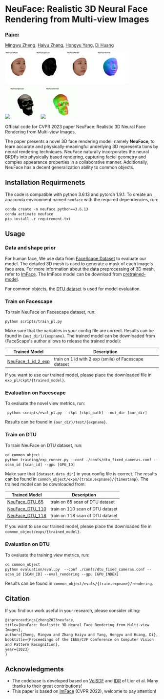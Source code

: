 # NeuFace: Realistic 3D Neural Face Rendering from Multi-view Images

###  [Paper](https://arxiv.org/abs/2303.14092)

<a href="https://github.com/MingwuZheng" target="_blank">Mingwu Zheng</a>, <a href="https://github.com/aejion" target="_blank">Haiyu Zhang</a>, <a href="https://scholar.google.com/citations?user=dnbjaWIAAAAJ&hl=zh-CN" target="_blank">Hongyu Yang</a>, <a href="https://irip.buaa.edu.cn/dihuang/index.html" target="_blank">Di Huang</a>

<img src="./video/facescape_diffuse.gif" width=20%><img src="./video/facescape_spec.gif" width=20%><img src="./video/facescape_rgb.gif" width=20%><img src="./video/facescape_normal.gif" width=20%>

<img src="./video/dtu_diffuse.gif" width=20%><img src="./video/dtu_spec.gif" width=20%><img src="./video/dtu_rgb.gif" width=20%><img src="./video/dtu_normal.gif" width=20%>

Official code for CVPR 2023 paper NeuFace: Realistic 3D Neural Face Rendering from Multi-view Images.

The paper presents a novel 3D face rendering model, namely **NeuFace**, to learn accurate and physically-meaningful underlying 3D representa
tions by neural rendering techniques.
NeuFace naturally incorporates the neural BRDFs into physically based rendering, capturing facial geometry and complex appearance properties in a collaborative manner. Additionally, NeuFace has a decent generalization ability to common objects.


## Installation Requirmenets
The code is compatible with python 3.6.13 and pytorch 1.9.1.
To create an anaconda environment named `neuface` with the required dependencies, run:

```
conda create -n neuface python==3.6.13
conda activate neuface
pip install -r requirement.txt
```

## Usage
### Data and shape prior
For human face, We use data from <a href="https://facescape.nju.edu.cn/" target="_blank">FaceScape Dataset</a> to evaluate our model. The detailed 3D mesh is used to generate a mask of each image's face area.  For more information about the data preprocessing of 3D mesh, refer to <a href="https://arxiv.org/abs/2203.14510" target="_blank">ImFace</a>. The ImFace model can be download from <a href="https://drive.google.com/drive/folders/1ljTo2QHT5C1e9-Q9MZhU9HmrqvyExoe6?usp=sharing" target="_blank">pretrained-model</a>.

For common objects, the <a href="https://www.dropbox.com/sh/5tam07ai8ch90pf/AADniBT3dmAexvm_J1oL__uoaDTU" target="_blank"> DTU dataset</a> is used for model evaluation.

### Train on Facescape
To train NeuFace on Facescape dataset, run:
```
python scripts/train_pl.py
```
Make sure that the variables in your config file are correct. Results can be found in `{out_dir}/{expname}`.
The trained model can be downloaded from (FaceScape's author allows to release the trained model):

| Trained Model            | Description  |
|-------------------|-------------------------------------------------------------|
| <a href="https://drive.google.com/drive/folders/1bPtSOnC4OrzU2px6TWOFqv4Xro9h6bW9?usp=sharing" target="_blank">NeuFace_1_id_2_exp</a> | train on 1 id with 2 exp (smile) of Facescape dataset |

If you want to use our trained model, please place the downloaded file in `exp_pl/ckpt/{trained_model}`.
### Evaluation on Facescape
To evaluate the novel view metrics, run:
```
 python scripts/eval_pl.py --ckpt [ckpt_path] --out_dir [our_dir]
```
Results can be found in `{our_dir}/test/{expname}`.

### Train on DTU
To train NeuFace on DTU dataset, run:
```
cd common_object
python training/exp_runner.py --conf ./confs/dtu_fixed_cameras.conf --scan_id [scan_id] --gpu [GPU_ID]
```
Make sure that `[dataset.data_dir]` in your config file is correct. The results can be found in `common_object/exps/{train.expname}/{timestamp}`. The trained model can be downloaded from:

| Trained Model            | Description  |
|-------------------|-------------------------------------------------------------|
| <a href="https://drive.google.com/drive/folders/1AS0FJRku4PJ4zbfB6CQdzYCNcsvBblmZ?usp=sharing" target="_blank">NeuFace_DTU_65</a> | train on 65 scan of DTU dataset |
| <a href="https://drive.google.com/drive/folders/1CAERoMTNUJwp1icElWFQB0hopRQHtNgk?usp=sharing" target="_blank">NeuFace_DTU_110</a> | train on 110 scan of DTU dataset |
| <a href="https://drive.google.com/drive/folders/11hj2PRxYCGL42dHXUNnyD5PgRUsJoZMC?usp=sharing" target="_blank">NeuFace_DTU_118</a> | train on 118 scan of DTU dataset |



If you want to use our trained model, please place the downloaded file in `common_object/exps/{trained_model}`.

### Evaluation on DTU
To evaluate the training view metrics, run:
```
cd common_object
python evaluation/eval.py  --conf ./confs/dtu_fixed_cameras.conf --scan_id [SCAN_ID] --eval_rendering --gpu [GPU_INDEX]
```
Results can be found in `common_object/evals/{train.expname}/rendering`.
## Citation
If you find our work useful in your research, please consider citing:
```
@inproceedings{zheng2023neuface,
title={NeuFace: Realistic 3D Neural Face Rendering from Multi-view Images},
author={Zheng, Mingwu and Zhang Haiyu and Yang, Hongyu and Huang, Di},
booktitle={Proceedings of the IEEE/CVF Conference on Computer Vision and Pattern Recognition},
year={2023}
}
```
## Acknowledgments
- The codebase is developed based on <a href="https://github.com/lioryariv/volsdf" target="_blank">VolSDF</a> and <a href="https://github.com/lioryariv/idr" target="_blank">IDR</a> of Lior et al. Many thanks to their great contributions!
- This paper is based on <a href="https://arxiv.org/abs/2203.14510" target="_blank">ImFace</a> (CVPR 2022), welcome to pay attention!
